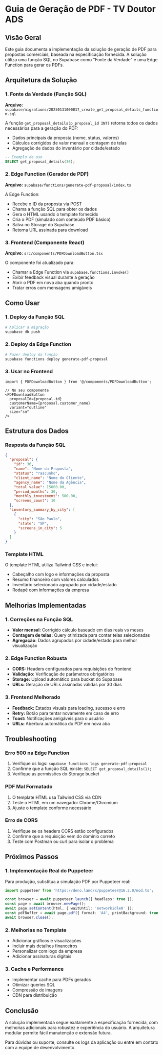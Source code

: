 # Guia de Geração de PDF - TV Doutor ADS

## Visão Geral

Este guia documenta a implementação da solução de geração de PDF para propostas comerciais, baseada na especificação fornecida. A solução utiliza uma função SQL no Supabase como "Fonte da Verdade" e uma Edge Function para gerar os PDFs.

## Arquitetura da Solução

### 1. Fonte da Verdade (Função SQL)

**Arquivo:** `supabase/migrations/20250131000017_create_get_proposal_details_function.sql`

A função `get_proposal_details(p_proposal_id INT)` retorna todos os dados necessários para a geração do PDF:

- Dados principais da proposta (nome, status, valores)
- Cálculos corrigidos de valor mensal e contagem de telas
- Agregação de dados do inventário por cidade/estado

```sql
-- Exemplo de uso
SELECT get_proposal_details(36);
```

### 2. Edge Function (Gerador de PDF)

**Arquivo:** `supabase/functions/generate-pdf-proposal/index.ts`

A Edge Function:
- Recebe o ID da proposta via POST
- Chama a função SQL para obter os dados
- Gera o HTML usando o template fornecido
- Cria o PDF (simulado com conteúdo PDF básico)
- Salva no Storage do Supabase
- Retorna URL assinada para download

### 3. Frontend (Componente React)

**Arquivo:** `src/components/PDFDownloadButton.tsx`

O componente foi atualizado para:
- Chamar a Edge Function via `supabase.functions.invoke()`
- Exibir feedback visual durante a geração
- Abrir o PDF em nova aba quando pronto
- Tratar erros com mensagens amigáveis

## Como Usar

### 1. Deploy da Função SQL

```bash
# Aplicar a migração
supabase db push
```

### 2. Deploy da Edge Function

```bash
# Fazer deploy da função
supabase functions deploy generate-pdf-proposal
```

### 3. Usar no Frontend

```tsx
import { PDFDownloadButton } from '@/components/PDFDownloadButton';

// No seu componente
<PDFDownloadButton 
  proposalId={proposal.id}
  customerName={proposal.customer_name}
  variant="outline"
  size="sm"
/>
```

## Estrutura dos Dados

### Resposta da Função SQL

```json
{
  "proposal": {
    "id": 36,
    "name": "Nome da Proposta",
    "status": "rascunho",
    "client_name": "Nome do Cliente",
    "agency_name": "Nome da Agência",
    "total_value": 15000.00,
    "period_months": 30,
    "monthly_investment": 500.00,
    "screens_count": 10
  },
  "inventory_summary_by_city": [
    {
      "city": "São Paulo",
      "state": "SP",
      "screens_in_city": 5
    }
  ]
}
```

### Template HTML

O template HTML utiliza Tailwind CSS e inclui:
- Cabeçalho com logo e informações da proposta
- Resumo financeiro com valores calculados
- Inventário selecionado agrupado por cidade/estado
- Rodapé com informações da empresa

## Melhorias Implementadas

### 1. Correções na Função SQL

- **Valor mensal:** Corrigido cálculo baseado em dias reais vs meses
- **Contagem de telas:** Query otimizada para contar telas selecionadas
- **Agregação:** Dados agrupados por cidade/estado para melhor visualização

### 2. Edge Function Robusta

- **CORS:** Headers configurados para requisições do frontend
- **Validação:** Verificação de parâmetros obrigatórios
- **Storage:** Upload automático para bucket do Supabase
- **URLs:** Geração de URLs assinadas válidas por 30 dias

### 3. Frontend Melhorado

- **Feedback:** Estados visuais para loading, sucesso e erro
- **Retry:** Botão para tentar novamente em caso de erro
- **Toast:** Notificações amigáveis para o usuário
- **URLs:** Abertura automática do PDF em nova aba

## Troubleshooting

### Erro 500 na Edge Function

1. Verifique os logs: `supabase functions logs generate-pdf-proposal`
2. Confirme que a função SQL existe: `SELECT get_proposal_details(1);`
3. Verifique as permissões do Storage bucket

### PDF Mal Formatado

1. O template HTML usa Tailwind CSS via CDN
2. Teste o HTML em um navegador Chrome/Chromium
3. Ajuste o template conforme necessário

### Erro de CORS

1. Verifique se os headers CORS estão configurados
2. Confirme que a requisição vem do domínio correto
3. Teste com Postman ou curl para isolar o problema

## Próximos Passos

### 1. Implementação Real do Puppeteer

Para produção, substitua a simulação PDF por Puppeteer real:

```typescript
import puppeteer from 'https://deno.land/x/puppeteer@16.2.0/mod.ts';

const browser = await puppeteer.launch({ headless: true });
const page = await browser.newPage();
await page.setContent(html, { waitUntil: 'networkidle0' });
const pdfBuffer = await page.pdf({ format: 'A4', printBackground: true });
await browser.close();
```

### 2. Melhorias no Template

- Adicionar gráficos e visualizações
- Incluir mais detalhes financeiros
- Personalizar com logo da empresa
- Adicionar assinaturas digitais

### 3. Cache e Performance

- Implementar cache para PDFs gerados
- Otimizar queries SQL
- Compressão de imagens
- CDN para distribuição

## Conclusão

A solução implementada segue exatamente a especificação fornecida, com melhorias adicionais para robustez e experiência do usuário. A arquitetura modular permite fácil manutenção e extensão futura.

Para dúvidas ou suporte, consulte os logs da aplicação ou entre em contato com a equipe de desenvolvimento.
